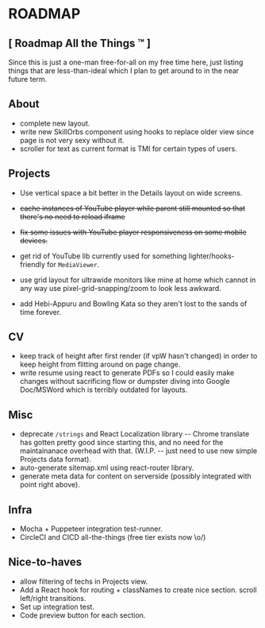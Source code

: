 # ROADMAP #
## [ Roadmap All the Things ™ ] ##

Since this is just a one-man free-for-all on my free time here, just listing things that are less-than-ideal which I plan to get around to in the near future term.

## About
- complete new layout.
- write new SkillOrbs component using hooks to replace older view since page is not very sexy without it.
- scroller for text as current format is TMI for certain types of users.

## Projects
- Use vertical space a bit better in the Details layout on wide screens.
- <del>cache instances of YouTube player while parent still mounted so that there's no need to reload iframe</del>


- <del>fix some issues with YouTube player responsiveness on some mobile devices.</del>

- get rid of YouTube lib currently used for something lighter/hooks-friendly for `MediaViewer`.
- use grid layout for ultrawide monitors like mine at home which cannot in any way use pixel-grid-snapping/zoom to look less awkward.
- add Hebi-Appuru and Bowling Kata so they aren't lost to the sands of time forever.

## CV
- keep track of height after first render (if vpW hasn't changed) in order to keep height from flitting around on page change.
- write resume using react to generate PDFs so I could easily make changes without sacrificing
flow or dumpster diving into Google Doc/MSWord which is terribly outdated for layouts.

## Misc
- deprecate `/strings` and React Localization library -- Chrome translate has gotten pretty good since starting this, and no need for the maintainanace overhead with that. (W.I.P. -- just need to use new simple Projects data format).
- auto-generate sitemap.xml using react-router library.
- generate meta data for content on serverside (possibly integrated with point right above).

## Infra
- Mocha + Puppeteer integration test-runner.
- CircleCI and CICD all-the-things (free tier exists now \o/)

## Nice-to-haves

- allow filtering of techs in Projects view.
- Add a React hook for routing + classNames to create nice section.
scroll left/right transitions.
- Set up integration test.
- Code preview button for each section.
